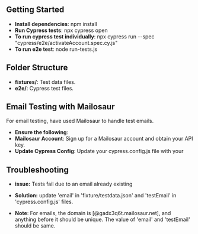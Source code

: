 ## Getting Started
- **Install dependencies**: npm install
- **Run Cypress tests**: npx cypress open
- **To run cypress test individually**: npx cypress run --spec "cypress/e2e/activateAccount.spec.cy.js"   
- **To run e2e test**: node run-tests.js 

## Folder Structure
- **fixtures/**: Test data files.
- **e2e/**: Cypress test files.

## Email Testing with Mailosaur
For email testing, have used Mailosaur to handle test emails.
- **Ensure the following**:
- **Mailosaur Account**: Sign up for a Mailosaur account and obtain your API key.
- **Update Cypress Config**: Update your cypress.config.js file with your 

## Troubleshooting
- **issue:** Tests fail due to an email already existing

- **Solution:** update 'email' in 'fixture/testdata.json' and 'testEmail' in 'cypress.config.js' files.
- **Note**: For emails, the domain is [@gadx3q6t.mailosaur.net], and anything before it should be unique. The value of 'email' and 'testEmail' should be same.
